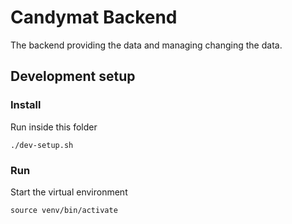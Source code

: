 # Candymat Backend

The backend providing the data and managing changing the data.

## Development setup
### Install
Run inside this folder
```
./dev-setup.sh
```

### Run
Start the virtual environment
```
source venv/bin/activate
```

